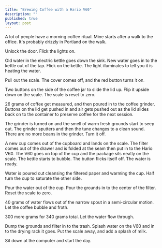 ```yaml
---
title: "Brewing Coffee with a Hario V60"
description: ""
published: true
layout: post
---
```

A lot of people have a morning coffee ritual. Mine starts after a walk to the office. It's probably drizzly in Portland on the walk. 

Unlock the door. Flick the lights on. 

Old water in the electric kettle goes down the sink. New water goes in to the kettle out of the tap. Flick on the kettle. The light illuminates to tell you it is heating the water.

Pull out the scale. The cover comes off, and the red button turns it on. 

Two buttons on the side of the coffee jar to slide the lid up. Flip it upside down on the scale. The scale is reset to zero. 

26 grams of coffee get measured, and then poured in to the coffee grinder. Buttons on the lid get pushed in and air gets pushed out as the lid slides back on to the container to preserve coffee for the next session.

The grinder is turned on and the smell of warm fresh grounds start to seep out. The grinder sputters and then the tune changes to a clean sound. There are no more beans in the grinder. Turn it off. 

A new cup comes out of the cupboard and lands on the scale. The filter comes out of the drawer and is folded at the seam then put in to the Hario V60. The V60 goes on top of the cup and the package sits neatly on the scale. 
The kettle starts to bubble. The button flicks itself off. The water is ready.

Water is poured out cleansing the filtered paper and warming the cup. Half turn the cup to saturate the other side.

Pour the water out of the cup. Pour the grounds in to the center of the filter. Reset the scale to zero. 

40 grams of water flows out of the narrow spout in a semi-circular motion. Let the coffee bubble and froth. 

300 more grams for 340 grams total. Let the water flow through.

Dump the grounds and filter in to the trash. Splash water on the V60 and in to the drying rack it goes. Put the scale away, and add a splash of milk. 

Sit down at the computer and start the day. 
